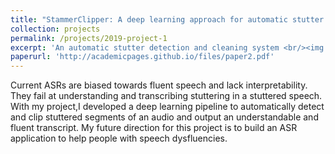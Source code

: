 ```yaml
---
title: "StammerClipper: A deep learning approach for automatic stutter detection"
collection: projects
permalink: /projects/2019-project-1
excerpt: 'An automatic stutter detection and cleaning system <br/><img src='/images/500x300.png'>'
paperurl: 'http://academicpages.github.io/files/paper2.pdf'
---
```

Current ASRs are biased towards fluent speech and lack interpretability. They fail at understanding and transcribing stuttering in a stuttered speech. With my project,I developed a deep learning pipeline to automatically detect and clip stuttered segments of an audio and output an understandable and fluent transcript. My future direction for this project is to build an ASR application to help people with speech dysfluencies. 